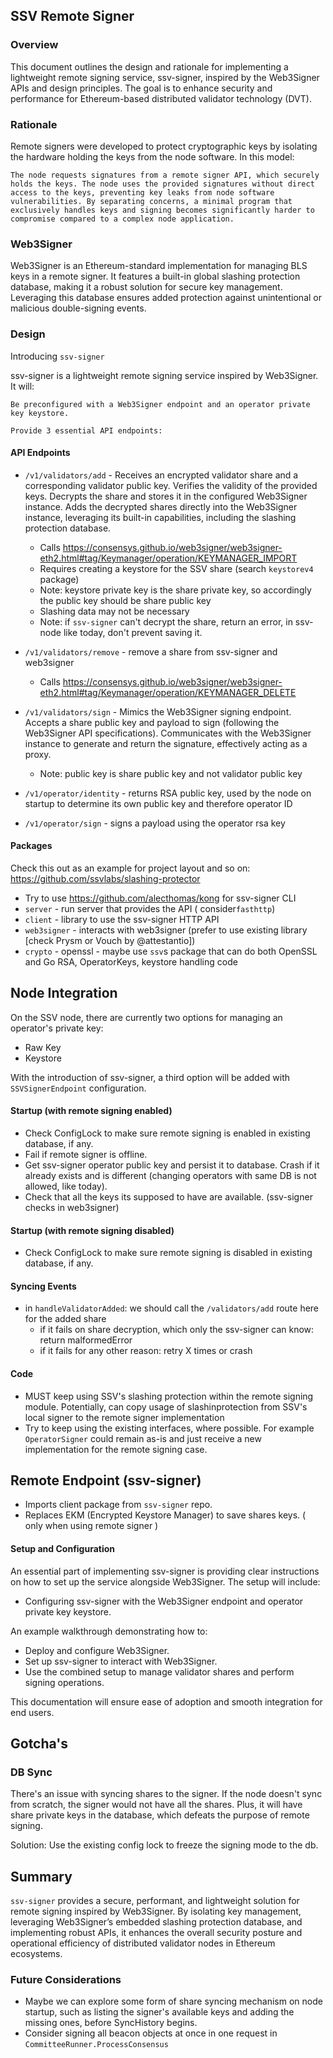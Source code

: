 ## SSV Remote Signer

### Overview

This document outlines the design and rationale for implementing a lightweight remote signing service, ssv-signer, inspired by the Web3Signer APIs and design principles. The goal is to enhance security and performance for Ethereum-based distributed validator technology (DVT).

### Rationale

Remote signers were developed to protect cryptographic keys by isolating the hardware holding the keys from the node software. In this model:

`The node requests signatures from a remote signer API, which securely holds the keys. The node uses the provided signatures without direct access to the keys, preventing key leaks from node software vulnerabilities. By separating concerns, a minimal program that exclusively handles keys and signing becomes significantly harder to compromise compared to a complex node application.`

### Web3Signer

Web3Signer is an Ethereum-standard implementation for managing BLS keys in a remote signer. It features a built-in global slashing protection database, making it a robust solution for secure key management. Leveraging this database ensures added protection against unintentional or malicious double-signing events.

### Design

Introducing `ssv-signer`

ssv-signer is a lightweight remote signing service inspired by Web3Signer. It will:

    Be preconfigured with a Web3Signer endpoint and an operator private key keystore.

    Provide 3 essential API endpoints:

#### API Endpoints

- `/v1/validators/add` - Receives an encrypted validator share and a corresponding validator public key. Verifies the validity of the provided keys. Decrypts the share and stores it in the configured Web3Signer instance. Adds the decrypted shares directly into the Web3Signer instance, leveraging its built-in capabilities, including the slashing protection database.
    - Calls https://consensys.github.io/web3signer/web3signer-eth2.html#tag/Keymanager/operation/KEYMANAGER_IMPORT
    - Requires creating a keystore for the SSV share (search `keystorev4` package)
    - Note: keystore private key is the share private key, so accordingly the public key should be share public key
    - Slashing data may not be necessary
    - Note: if `ssv-signer` can't decrypt the share, return an error, in ssv-node like today, don't prevent saving it.

- `/v1/validators/remove` - remove a share from ssv-signer and web3signer
    - Calls https://consensys.github.io/web3signer/web3signer-eth2.html#tag/Keymanager/operation/KEYMANAGER_DELETE

- `/v1/validators/sign` - Mimics the Web3Signer signing endpoint. Accepts a share public key and payload to sign (following the Web3Signer API specifications). Communicates with the Web3Signer instance to generate and return the signature, effectively acting as a proxy.
    - Note: public key is share public key and not validator public key

- `/v1/operator/identity` - returns RSA public key, used by the node on startup to determine its own public key and therefore operator ID

- `/v1/operator/sign` - signs a payload using the operator rsa key


#### Packages

Check this out as an example for project layout and so on: https://github.com/ssvlabs/slashing-protector

- Try to use https://github.com/alecthomas/kong for ssv-signer CLI
- `server` - run server that provides the API ( consider`fasthttp`)
- `client` - library to use the ssv-signer HTTP API
- `web3signer` - interacts with web3signer (prefer to use existing library [check Prysm or Vouch by @attestantio])
- `crypto` - openssl - maybe use `ssv`s package that can do both OpenSSL and Go RSA, OperatorKeys, keystore handling code

## Node Integration

On the SSV node, there are currently two options for managing an operator's private key:

- Raw Key
- Keystore

With the introduction of ssv-signer, a third option will be added with `SSVSignerEndpoint` configuration.


#### Startup (with remote signing enabled)
- Check ConfigLock to make sure remote signing is enabled in existing database, if any.
- Fail if remote signer is offline.
- Get ssv-signer operator public key and persist it to database. Crash if it already exists and is different (changing operators with same DB is not allowed, like today).
- Check that all the keys its supposed to have are available. (ssv-signer checks in web3signer)

#### Startup (with remote signing disabled)
- Check ConfigLock to make sure remote signing is disabled in existing database, if any.


#### Syncing Events
- in `handleValidatorAdded`: we should call the `/validators/add` route here for the added share
    - if it fails on share decryption, which only the ssv-signer can know: return malformedError
    - if it fails for any other reason: retry X times or crash

#### Code
- MUST keep using SSV's slashing protection within the remote signing module. Potentially, can copy usage of slashinprotection from SSV's local signer to the remote signer implementation
- Try to keep using the existing interfaces, where possible. For example `OperatorSigner` could remain as-is and just receive a new implementation for the remote signing case.

## Remote Endpoint (ssv-signer)

- Imports client package from `ssv-signer` repo.
- Replaces EKM (Encrypted Keystore Manager) to save shares keys. ( only when using remote signer )

#### Setup and Configuration

An essential part of implementing ssv-signer is providing clear instructions on how to set up the service alongside Web3Signer. The setup will include:

- Configuring ssv-signer with the Web3Signer endpoint and operator private key keystore.

An example walkthrough demonstrating how to:
- Deploy and configure Web3Signer.
- Set up ssv-signer to interact with Web3Signer.
- Use the combined setup to manage validator shares and perform signing operations.

This documentation will ensure ease of adoption and smooth integration for end users.

## Gotcha's

### DB Sync

There's an issue with syncing shares to the signer.
If the node doesn't sync from scratch, the signer would not have all the shares. Plus, it will have share private keys in the database, which defeats the purpose of remote signing.

Solution:
Use the existing config lock to freeze the signing mode to the db.


## Summary

`ssv-signer` provides a secure, performant, and lightweight solution for remote signing inspired by Web3Signer. By isolating key management, leveraging Web3Signer’s embedded slashing protection database, and implementing robust APIs, it enhances the overall security posture and operational efficiency of distributed validator nodes in Ethereum ecosystems.


### Future Considerations
- Maybe we can explore some form of share syncing mechanism on node startup, such as listing the signer's available keys and adding the missing ones, before SyncHistory begins.
- Consider signing all beacon objects at once in one request in `CommitteeRunner.ProcessConsensus` 
